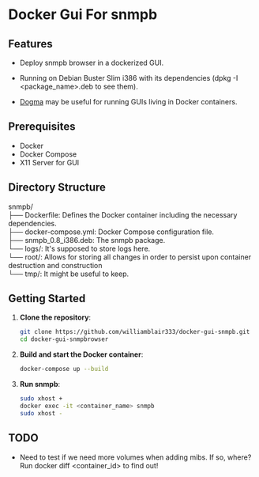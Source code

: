 # Docker Gui For snmpb

## Features

- Deploy snmpb browser in a dockerized GUI.
- Running on Debian Buster Slim i386 with its dependencies (dpkg -I <package_name>.deb to see them).

- [Dogma](https://github.com/williamblair333/dogma) may be useful for running GUIs living in Docker containers.

## Prerequisites

- Docker
- Docker Compose
- X11 Server for GUI

## Directory Structure

snmpb/  
├── Dockerfile: Defines the Docker container including the necessary dependencies.  
├── docker-compose.yml: Docker Compose configuration file.  
├── snmpb_0.8_i386.deb:  The snmpb package.  
└── logs/: It's supposed to store logs here.  
└── root/: Allows for storing all changes in order to persist upon container destruction and construction  
└── tmp/: It might be useful to keep.  

## Getting Started

1. **Clone the repository**:
    ```bash
    git clone https://github.com/williamblair333/docker-gui-snmpb.git
    cd docker-gui-snmpbrowser
    ```

2. **Build and start the Docker container**:
    ```bash
    docker-compose up --build
    ```

3. **Run snmpb**:
    ```bash
    sudo xhost +  
    docker exec -it <container_name> snmpb  
    sudo xhost -  
    ```

## TODO

- Need to test if we need more volumes when adding mibs.  If so, where?  Run docker diff <container_id> to find out!
